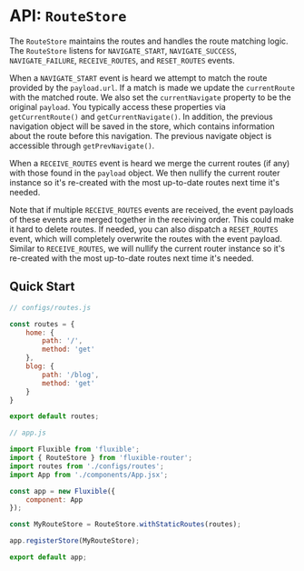 # API: `RouteStore`

The `RouteStore` maintains the routes and handles the route matching logic. The `RouteStore` listens for `NAVIGATE_START`, `NAVIGATE_SUCCESS`, `NAVIGATE_FAILURE`, `RECEIVE_ROUTES`, and `RESET_ROUTES` events.

When a `NAVIGATE_START` event is heard we attempt to match the route provided by the `payload.url`. If a match is made we update the `currentRoute` with the matched route. We also set the `currentNavigate` property to be the original `payload`. You typically access these properties via `getCurrentRoute()` and `getCurrentNavigate()`. In addition, the previous navigation object will be saved in the store, which contains information about the route before this navigation. The previous navigate object is accessible through `getPrevNavigate()`.

When a `RECEIVE_ROUTES` event is heard we merge the current routes (if any) with those found in the `payload` object. We then nullify the current router instance so it's re-created with the most up-to-date routes next time it's needed.

Note that if multiple `RECEIVE_ROUTES` events are received, the event payloads of these events are merged together in the receiving order.  This could make it hard to delete routes.  If needed, you can also dispatch a `RESET_ROUTES` event, which will completely overwrite the routes with the event payload.  Similar to `RECEIVE_ROUTES`, we will nullify the current router instance so it's re-created with the most up-to-date routes next time it's needed.

## Quick Start

```js
// configs/routes.js

const routes = {
    home: {
        path: '/',
        method: 'get'
    },
    blog: {
        path: '/blog',
        method: 'get'
    }
}

export default routes;
```

```js
// app.js

import Fluxible from 'fluxible';
import { RouteStore } from 'fluxible-router';
import routes from './configs/routes';
import App from './components/App.jsx';

const app = new Fluxible({
    component: App
});

const MyRouteStore = RouteStore.withStaticRoutes(routes);

app.registerStore(MyRouteStore);

export default app;
```
